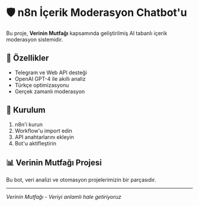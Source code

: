 # 🛡️ n8n İçerik Moderasyon Chatbot'u

Bu proje, **Verinin Mutfağı** kapsamında geliştirilmiş AI tabanlı içerik moderasyon sistemidir.

## 🌟 Özellikler
- Telegram ve Web API desteği
- OpenAI GPT-4 ile akıllı analiz
- Türkçe optimizasyonu
- Gerçek zamanlı moderasyon

## 🚀 Kurulum
1. n8n'i kurun
2. Workflow'u import edin
3. API anahtarlarını ekleyin
4. Bot'u aktifleştirin

## 📊 Verinin Mutfağı Projesi
Bu bot, veri analizi ve otomasyon projelerimizin bir parçasıdır.

---
*Verinin Mutfağı - Veriyi anlamlı hale getiriyoruz*
